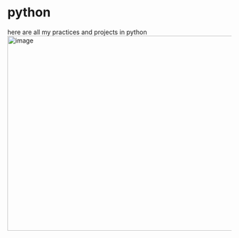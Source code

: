 # python
here are all my practices and projects in python 
<img width="602" height="439" alt="image" src="https://github.com/user-attachments/assets/09c752e3-9ca4-470a-bc63-331a1308be8d" />
